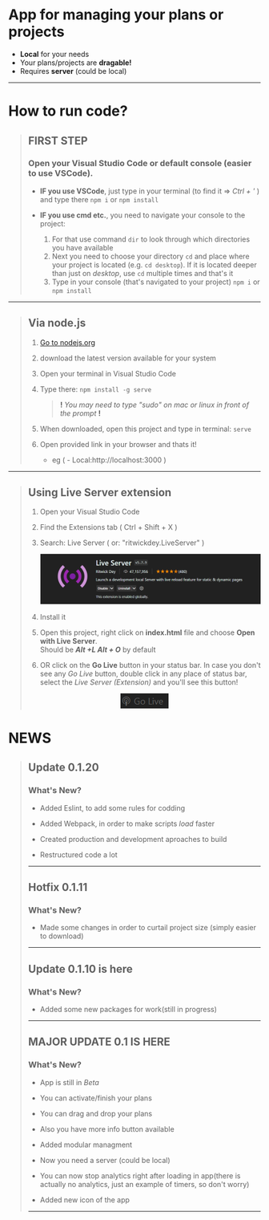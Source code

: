 # **App for managing your plans or projects**

- **Local** for your needs
- Your plans/projects are **dragable!**
- Requires **server** (could be local)

---

# **How to run code?**

> ## **FIRST STEP**
>
> ### **Open your Visual Studio Code or default console (easier to use VSCode).**
>
> - **IF you use VSCode**, just type in your terminal (to find it => _Ctrl + '_ ) and type there `npm i` or `npm install`
>
> - **IF you use cmd etc.**, you need to navigate your console to the project:
>   1. For that use command `dir` to look through which directories you have available
>   2. Next you need to choose your directory `cd` and place where your project is located (e.g. `cd desktop`). If it is located deeper than just on _desktop_, use `cd` multiple times and that's it
>   3. Type in your console (that's navigated to your project) `npm i` or `npm install`

---

> ## Via node.js
>
> 1. [Go to nodejs.org](https://nodejs.org/en/download)
>
> 2. download the latest version available for your system
>
> 3. Open your terminal in Visual Studio Code
>
> 4. Type there: `npm install -g serve`
>    > **!** _You may need to type "sudo" on mac or linux in front of the prompt_ **!**
> 5. When downloaded, open this project and type in terminal: `serve`
> 6. Open provided link in your browser and thats it!
>    - eg ( - Local:http://localhost:3000 )

---

> ## Using Live Server extension
>
> 1. Open your Visual Studio Code
>
> 2. Find the Extensions tab ( Ctrl + Shift + X )
>
> 3. Search: Live Server ( or: "ritwickdey.LiveServer" )
>
>    ![You should see this](assets/photos/readme/LiveServer.png)
>
> 4. Install it
>
> 5. Open this project, right click on **index.html** file and choose **Open with Live Server**.  
>    Should be **_Alt +L Alt + O_** by default
>
> 6. OR click on the **Go Live** button in your status bar. In case you don't see any _Go Live_ button, double click in any place of status bar, select the _Live Server (Extension)_ and you'll see this button!
>
> <p style="text-align:center;">
>   <img src="assets/photos/readme/icon.png" alt="That's the button! Click it in your Visual Studio Code">

</p>

# **NEWS**

> ## Update 0.1.20
>
> ### **What's New?**
>
> - Added Eslint, to add some rules for codding
>
> - Added Webpack, in order to make scripts _load_ faster
> - Created production and development aproaches to build
> - Restructured code a lot
>
> ---
>
> ## Hotfix 0.1.11
>
> ### **What's New?**
>
> - Made some changes in order to curtail project size (simply easier to download)
>
> ---
>
> ## Update 0.1.10 is here
>
> ### **What's New?**
>
> - Added some new packages for work(still in progress)
>
> ---
>
> ## **MAJOR UPDATE 0.1 IS HERE**
>
> ### **What's New?**
>
> - App is still in _Beta_
>
> - You can activate/finish your plans
> - You can drag and drop your plans
> - Also you have more info button available
> - Added modular managment
> - Now you need a server (could be local)
> - You can now stop analytics right after loading in app(there is actually no analytics, just an example of timers, so don't worry)
> - Added new icon of the app
>
> ---
